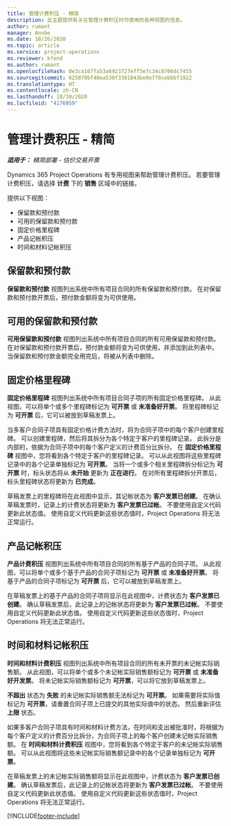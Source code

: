```yaml
---
title: 管理计费积压 - 精简
description: 此主题提供有关在管理计费积压时可使用的各种视图的信息。
author: rumant
manager: Annbe
ms.date: 10/26/2020
ms.topic: article
ms.service: project-operations
ms.reviewer: kfend
ms.author: rumant
ms.openlocfilehash: 0e3ca167fa53a6923727eff3e7c34c8706dc7455
ms.sourcegitcommit: 625878bf48ea530f3381843be0e778cebbbf1922
ms.translationtype: HT
ms.contentlocale: zh-CN
ms.lasthandoff: 10/30/2020
ms.locfileid: "4176959"
---
```

# <a name="manage-the-billing-backlog---lite"></a>管理计费积压 - 精简

_**适用于：** 精简部署 - 估价交易开票_

Dynamics 365 Project Operations 有专用视图来帮助管理计费积压。 若要管理计费积压，请选择 **计费** 下的 **销售** 区域中的链接。 

提供以下视图：

- 保留款和预付款
- 可用的保留款和预付款
- 固定价格里程碑
- 产品记帐积压
- 时间和材料记帐积压

## <a name="retainers-and-advances"></a>保留款和预付款

**保留款和预付款** 视图列出系统中所有项目合同的所有保留款和预付款。 在对保留款和预付款开票后，预付款金额将变为可供使用。

## <a name="available-retainers-and-advances"></a>可用的保留款和预付款

**可用保留款和预付款** 视图列出系统中所有项目合同的所有可用保留款和预付款。 在对保留款和预付款开票后，预付款金额将变为可供使用，并添加到此列表中。 当保留款和预付款金额完全用完后，将被从列表中删除。

## <a name="fixed-price-milestones"></a>固定价格里程碑

**固定价格里程碑** 视图列出系统中所有项目合同子项的所有固定价格里程碑。 从此视图，可以将单个或多个里程碑标记为 **可开票** 或 **未准备好开票**。 将里程碑标记为 **可开票** 后，它可以被放到草稿发票上。

当多客户合同子项具有固定价格计费方法时，将为合同子项中的每个客户创建里程碑。 可以创建里程碑，然后将其拆分为各个特定于客户的里程碑记录。 此拆分是内部的，依据为合同子项中的每个客户定义的计费百分比拆分。 在 **固定价格里程碑** 视图中，您将看到各个特定于客户的里程碑记录。 可以从此视图将这些里程碑记录中的各个记录单独标记为 **可开票**。 当将一个或多个相关里程碑拆分标记为 **可开票** 时，标头状态将从 **未开始** 更新为 **正在进行**。 在对所有里程碑拆分开票后，标头里程碑状态将更新为 **已完成**。

草稿发票上的里程碑将在此视图中显示，其记帐状态为 **客户发票已创建**。 在确认草稿发票时，记录上的计费状态将更新为 **客户发票已过帐**。 不要使用自定义代码更新此状态值。 使用自定义代码更新这些状态值时，Project Operations 将无法正常运行。

## <a name="product-billing-backlog"></a>产品记帐积压

**产品计费积压** 视图列出系统中所有项目合同的所有基于产品的合同子项。 从此视图，可以将单个或多个基于产品的合同子项标记为 **可开票** 或 **未准备好开票**。 将基于产品的合同子项标记为 **可开票** 后，它可以被放到草稿发票上。

在草稿发票上的基于产品的合同子项将显示在此视图中，计费状态为 **客户发票已创建**。 确认草稿发票后，此记录上的记帐状态将更新为 **客户发票已过帐**。 不要使用自定义代码更新此状态值。 使用自定义代码更新这些状态值时，Project Operations 将无法正常运行。

## <a name="time-and-material-billing-backlog"></a>时间和材料记帐积压

**时间和材料计费积压** 视图列出系统中所有项目合同的所有未开票的未记帐实际销售额。 从此视图，可以将单个或多个未记帐实际销售额标记为 **可开票** 或 **未准备好开发票**。 将未记帐实际销售额标记为 **可开票**，可以将它放到草稿发票上。

**不超出** 状态为 **失败** 的未记帐实际销售额无法标记为 **可开票**。 如果需要将实际值标记为 **可开票**，请重置合同子项上已提交的其他实际值中的状态。 然后重新评估 **上限** 状态。

如果多客户合同子项具有时间和材料计费方法，在时间和支出被批准时，将根据为每个客户定义的计费百分比拆分，为合同子项上的每个客户创建未记帐实际销售额。 在 **时间和材料计费积压** 视图中，您将看到各个特定于客户的未记帐实际销售额。 可以从此视图将这些未记帐实际销售额记录中的各个记录单独标记为 **可开票**。

在草稿发票上的未记帐实际销售额将显示在此视图中，计费状态为 **客户发票已创建**。 确认草稿发票后，此记录上的记帐状态将更新为 **客户发票已过帐**。 不要使用自定义代码更新此状态值。 使用自定义代码更新这些状态值时，Project Operations 将无法正常运行。


[!INCLUDE[footer-include](../../includes/footer-banner.md)]